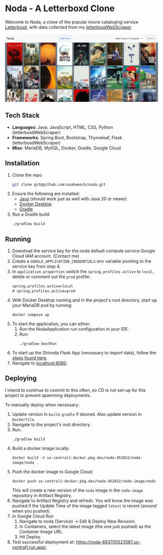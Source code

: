 # Noda - A Letterboxd Clone

Welcome to Noda, a clone of the popular movie cataloging service [Letterboxd](https://letterboxd.com/),
with data collected from my [letterboxdWebScraper](https://github.com/noahwenck/letterboxdWebScraper).

![](home.jpg)

## Tech Stack
- **Languages**: Java, JavaScript, HTML, CSS, Python (letterboxdWebScraper)
- **Frameworks**: Spring Boot, Bootstrap, Thymeleaf, Flask (letterboxdWebScraper)
- **Misc**: MariaDB, MySQL, Docker, Gradle, Google Cloud

## Installation

1. Clone the repo
   ```sh
   git clone git@github.com:noahwenck/noda.git
   ```
2. Ensure the following are installed:
   - [Java](https://www.oracle.com/java/technologies/downloads/?er=221886) (should work just as well with Java 20 or newer)
   - [Docker Desktop](https://www.docker.com/)
   - [Gradle](https://gradle.org/)
3. Run a Gradle build:
   ```sh
   ./gradlew build
   ```


## Running

1. Download the service key for the noda default compute service Google Cloud IAM account. (Contact me)
2. Create a `GOOGLE_APPLICATION_CREDENTIALS` env variable pointing to the service key from step 4.
3. In `application.properties` switch the `spring.profiles.active` to `local`, delete or comment out the `prod` profile:
   ```
   spring.profiles.active=local
   # spring.profiles.active=prod
   ```
4. With Docker Desktop running and in the project's root directory, start up your MariaDB pod by running:
   ```
   docker compose up
   ```
5. To start the application, you can either:
   1. Run the NodaApplication run configuration in your IDE.
   2. Run:
        ```
        ./gradlew bootRun
        ```
6. To start up the Shinoda Flask App (necessary to import data), follow the 
[steps found here](https://github.com/noahwenck/letterboxdWebScraper?tab=readme-ov-file#connect-to-noda).
7. Navigate to [localhost:8080](http://localhost:8080).

## Deploying

I intend to continue to commit to this often, so CD is not set-up for this project to prevent spamming deployments.

To manually deploy when necessary:

1. Update version in `build.gradle` if desired. Also update version in `Dockerfile`.
2. Navigate to the project's root directory.
3. Run:
   ```
   ./gradlew build
   ```
4. Build a docker image locally:
   ```
   docker build -t us-central1-docker.pkg.dev/noda-452022/noda-image/noda .
   ```
5. Push the docker image to Google Cloud:
   ```
   docker push us-central1-docker.pkg.dev/noda-452022/noda-image/noda
   ```
   This will create a new version of the `noda` image in the `noda-image` repository in Artifact Registry.
6. Navigate to Artifact Registry and refresh. You will know the image was pushed if the Update Time of the image tagged
`latest` is recent (around when you pushed).
7. In Google Cloud Run
   1. Navigate to noda (Service) -> Edit & Deploy New Revision.
   2. In Containers, select the latest image (the one just pushed) as the Container Image URL.
   3. Hit Deploy.
8. Test successful deployment at: https://noda-683705523587.us-central1.run.app/.